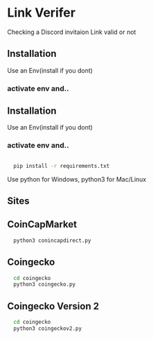 
# Link Verifer

Checking a Discord invitaion Link valid or not



## Installation

Use an Env(install if you dont) 


### activate env and..

## Installation

Use an Env(install if you dont) 
### activate env and..
```bash

  pip install -r requirements.txt

```
Use python for Windows, python3 for Mac/Linux
    
## Sites
## CoinCapMarket
```bash
  python3 conincapdirect.py
```
    
## Coingecko
```bash
  cd coingecko
  python3 coingecko.py
```
## Coingecko Version 2
```bash
  cd coingecko
  python3 coingeckov2.py

```